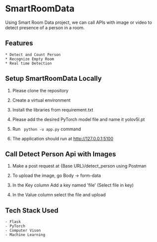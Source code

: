 # SmartRoomData

Using Smart Room Data project, we can call APIs with image or video to detect presence of a person in a room. 


## Features 

    * Detect and Count Person
    * Recognize Empty Room
    * Real time Detection


## Setup SmartRoomData Locally

1. Please clone the repository

2. Create a virtual environment 

3. Install the libraries from requirement.txt

4. Please add the desired PyTorch model file and name it yolov5l.pt

5. Run ``` python -u app.py``` command

6. The application should run at http://127.0.0.1:5100


## Call Detect Person Api with Images

1. Make a post request at {Base URL}/detect_person using Postman

2. To upload the image, go Body -> form-data

3. In the Key column Add a key named 'file' (Select file in key)

4. In the Value column select the file and upload


## Tech Stack Used

    - Flask
    - PyTorch
    - Computer Vison
    - Machine Learning